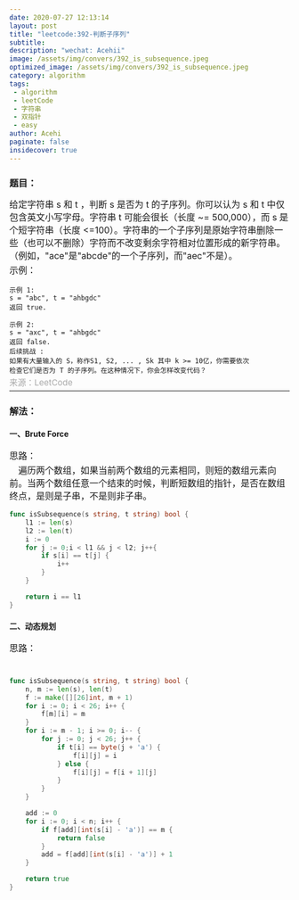 ```yaml
---
date: 2020-07-27 12:13:14
layout: post
title: "leetcode:392-判断子序列"
subtitle:
description: "wechat: Acehii"
image: /assets/img/convers/392_is_subsequence.jpeg
optimized_image: /assets/img/convers/392_is_subsequence.jpeg
category: algorithm
tags:
 - algorithm
 - leetCode
 - 字符串
 - 双指针
 - easy
author: Acehi
paginate: false
insidecover: true
---
```


<style>
.p-style {
    margin: 3px 0 0 0 !important;
    font-size:16px !important;
    line-height:23px !important;
}
.div-style {
    font-size:16px !important;
    line-height:23px !important;
}

.attention-style {
    font-size:16px !important;
    margin: 3px 0 0 0 !important;
    line-height:23px !important;
    color: #ff0a16 !important;
}
.a-style {
    color: darkgrey !important;
    margin: 2px 0 0 0 !important;
    font-size:15px !important;
    line-height:1px !important;
    text-decoration:none !important;
}
</style>


### 题目：
<div class="div-style">
    <p class="p-style">给定字符串 s 和 t ，判断 s 是否为 t 的子序列。你可以认为 s 和 t 中仅包含英文小写字母。字符串 t 可能会很长（长度 ~= 500,000），而 s 是个短字符串（长度 <=100）。字符串的一个子序列是原始字符串删除一些（也可以不删除）字符而不改变剩余字符相对位置形成的新字符串。（例如，"ace"是"abcde"的一个子序列，而"aec"不是）。</p>
    <p class="p-style">示例：</p>
</div>

````
示例 1:
s = "abc", t = "ahbgdc"
返回 true.

示例 2:
s = "axc", t = "ahbgdc"
返回 false.
后续挑战 :
如果有大量输入的 S，称作S1, S2, ... , Sk 其中 k >= 10亿，你需要依次
检查它们是否为 T 的子序列。在这种情况下，你会怎样改变代码？
````
<p class="p-style"><a href="https://leetcode-cn.com/problems/is-subsequence/" class="a-style">来源：LeetCode</a></p>

---
### 解法：

#### 一、Brute Force

<p class="p-style">思路：</p>
<p class="p-style">&emsp;遍历两个数组，如果当前两个数组的元素相同，则短的数组元素向前。当两个数组任意一个结束的时候，判断短数组的指针，是否在数组终点，是则是子串，不是则非子串。</p>

```go
func isSubsequence(s string, t string) bool {
	l1 := len(s)
	l2 := len(t)
	i := 0
	for j := 0;i < l1 && j < l2; j++{
		if s[i] == t[j] {
			i++
		}
	}

	return i == l1
}

```

#### 二、动态规划

<p class="p-style">思路：</p>
<p class="p-style">&emsp;</p>

````go
func isSubsequence(s string, t string) bool {
    n, m := len(s), len(t)
    f := make([][26]int, m + 1)
    for i := 0; i < 26; i++ {
        f[m][i] = m
    }
    for i := m - 1; i >= 0; i-- {
        for j := 0; j < 26; j++ {
            if t[i] == byte(j + 'a') {
                f[i][j] = i
            } else {
                f[i][j] = f[i + 1][j]
            }
        }
    }

    add := 0
    for i := 0; i < n; i++ {
        if f[add][int(s[i] - 'a')] == m {
            return false
        }
        add = f[add][int(s[i] - 'a')] + 1
    }

    return true
}

````
